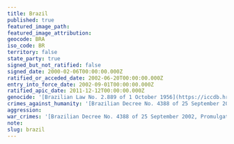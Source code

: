 ```yaml
---
title: Brazil
published: true
featured_image_path:
featured_image_attribution:
geocode: BRA
iso_code: BR
territory: false
state_party: true
signed_but_not_ratified: false
signed_date: 2000-02-06T00:00:00.000Z
ratified_or_acceded_date: 2002-06-20T00:00:00.000Z
entry_into_force_date: 2002-09-01T00:00:00.000Z
ratified_apic_date: 2011-12-12T00:00:00.000Z
genocide: '[Brazilian Law No. 2.889 of 1 October 1956](https://iccdb.hrlc.net/data/doc/522/)'
crimes_against_humanity: '[Brazilian Decree No. 4388 of 25 September 2002, Promulgates the Rome Statute of the International Criminal Court, Article 7](http://www.planalto.gov.br/ccivil_03/decreto/2002/D4388.htm)'
aggression:
war_crimes: '[Brazilian Decree No. 4388 of 25 September 2002, Promulgates the Rome Statute of the International Criminal Court, Article 8](http://www.planalto.gov.br/ccivil_03/decreto/2002/D4388.htm)'
note:
slug: brazil
---
```



